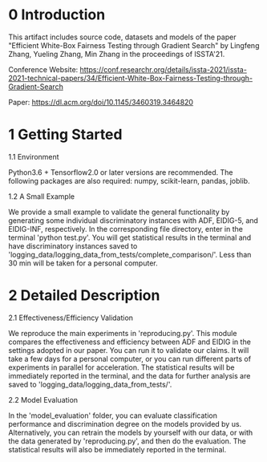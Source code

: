 # 0 Introduction
This artifact includes source code, datasets and models of the paper "Efficient White-Box Fairness Testing through Gradient Search" by Lingfeng Zhang, Yueling Zhang, Min Zhang in the proceedings of ISSTA'21.

Conference Website: https://conf.researchr.org/details/issta-2021/issta-2021-technical-papers/34/Efficient-White-Box-Fairness-Testing-through-Gradient-Search

Paper: https://dl.acm.org/doi/10.1145/3460319.3464820


# 1 Getting Started

1.1 Environment

Python3.6 + Tensorflow2.0 or later versions are recommended.
The following packages are also required: numpy, scikit-learn, pandas, joblib.


1.2 A Small Example

We provide a small example to validate the general functionality by generating some individual discriminatory instances with ADF, EIDIG-5, and EIDIG-INF, respectively. In the corresponding file directory, enter in the terminal 'python test.py'. You will get statistical results in the terminal and have discriminatory instances saved to 'logging_data/logging_data_from_tests/complete_comparison/'. Less than 30 min will be taken for a personal computer.


# 2 Detailed Description

2.1 Effectiveness/Efficiency Validation

We reproduce the main experiments in 'reproducing.py'. This module compares the effectiveness and efficiency between ADF and EIDIG in the settings adopted in our paper. You can run it to validate our claims. It will take a few days for a personal computer, or you can run different parts of experiments in parallel for acceleration. The statistical results will be immediately reported in the terminal, and the data for further analysis are saved to 'logging_data/logging_data_from_tests/'.


2.2 Model Evaluation

In the 'model_evaluation' folder, you can evaluate classification performance and discrimination degree on the models provided by us. Alternatively, you can retrain the models by yourself with our data, or with the data generated by 'reproducing.py', and then do the evaluation. The statistical results will also be immediately reported in the terminal.
